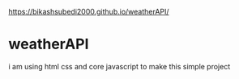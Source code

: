 https://bikashsubedi2000.github.io/weatherAPI/

# weatherAPI
i am using html css and core javascript to make this simple project 

